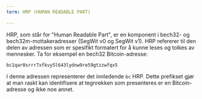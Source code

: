 ```yaml
---
term: HRP (HUMAN READABLE PART)

---
```

HRP, som står for "Human Readable Part", er en komponent i bech32- og bech32m-mottakeradresser (SegWit v0 og SegWit v1). HRP refererer til den delen av adressen som er spesifikt formatert for å kunne leses og tolkes av mennesker. Ta for eksempel en bech32 Bitcoin-adresse:

```text
bc1qar0srrr7xfkvy5l643lydnw9re59gtzzwfqx5
```

I denne adressen representerer det innledende `bc` HRP. Dette prefikset gjør at man raskt kan identifisere at tegnrekken som presenteres er en Bitcoin-adresse og ikke noe annet.